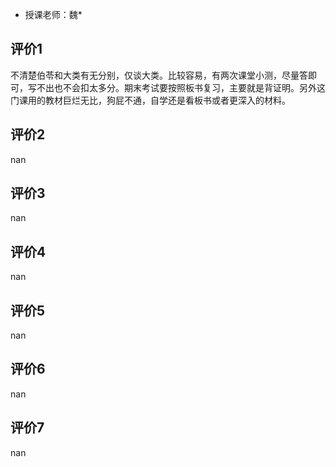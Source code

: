 - 授课老师：魏* 

## 评价1

不清楚伯苓和大类有无分别，仅谈大类。比较容易，有两次课堂小测，尽量答即可，写不出也不会扣太多分。期末考试要按照板书复习，主要就是背证明。另外这门课用的教材巨烂无比，狗屁不通，自学还是看板书或者更深入的材料。
## 评价2

nan
## 评价3

nan
## 评价4

nan
## 评价5

nan
## 评价6

nan
## 评价7

nan

